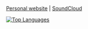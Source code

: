 
<p align="left">
  <a href="https://k3dr1.github.io/" target="_blank">Personal website</a> |
  <a href="https://soundcloud.com/k3dr-62945749" target="_blank">SoundCloud</a>
</p>

<p align="left">
  <a href="https://github.com/anuraghazra/github-readme-stats">
    <img src="https://github-readme-stats.vercel.app/api/top-langs/?username=k3dr1&theme=github_dark&layout=compact&langs_count=15&exclude_repo=learnopengl" alt="Top Languages" />
  </a>
</p>
